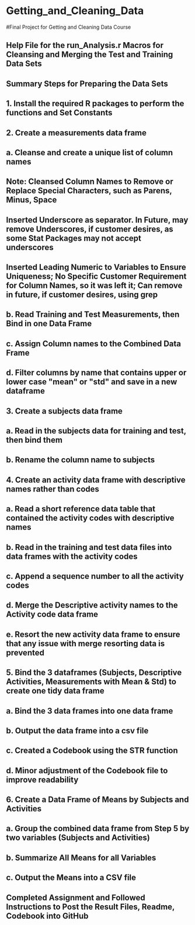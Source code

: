 # Getting_and_Cleaning_Data
#Final Project for Getting and Cleaning Data Course
## Help File for the run_Analysis.r Macros for Cleansing and Merging the Test and Training Data Sets
##
##
## Summary Steps for Preparing the Data Sets
##  1. Install the required R packages to perform the functions and Set Constants
##  2. Create a measurements data frame
##    a. Cleanse and create a unique list of column names
##       Note: Cleansed Column Names to Remove or Replace Special Characters, such as Parens, Minus, Space
##             Inserted Underscore as separator.  In Future, may remove Underscores, if customer desires, as some Stat Packages may not accept underscores
##             Inserted Leading Numeric to Variables to Ensure Uniqueness; No Specific Customer Requirement for Column Names, so it was left it; Can remove in future, if customer desires, using grep
##	  b. Read Training and Test Measurements, then Bind in one Data Frame
##	  c. Assign Column names to the Combined Data Frame
##	  d. Filter columns by name that contains upper or lower case "mean" or "std" and save in a new dataframe
##	3. Create a subjects data frame
##	  a. Read in the subjects data for training and test, then bind them
##	  b. Rename the column name to subjects
##	4. Create an activity data frame with descriptive names rather than codes
##	  a. Read a short reference data table that contained the activity codes with descriptive names
##	  b. Read in the training and test data files into data frames with the activity codes
##	  c. Append a sequence number to all the activity codes
##	  d. Merge the Descriptive activity names to the Activity code data frame
##	  e. Resort the new activity data frame to ensure that any issue with merge resorting data is prevented
##  5. Bind the 3 dataframes (Subjects, Descriptive Activities, Measurements with Mean & Std) to create one tidy data frame
##	  a. Bind the 3 data frames into one data frame
##	  b. Output the data frame into a csv file
##	  c. Created a Codebook using the STR function
##	  d. Minor adjustment of the Codebook file to improve readability
##	6. Create a Data Frame of Means by Subjects and Activities
##	  a. Group the combined data frame from Step 5 by two variables (Subjects and Activities)
##	  b. Summarize All Means for all Variables
##	  c. Output the Means into a CSV file
##
## Completed Assignment and Followed Instructions to Post the Result Files, Readme, Codebook into GitHub
